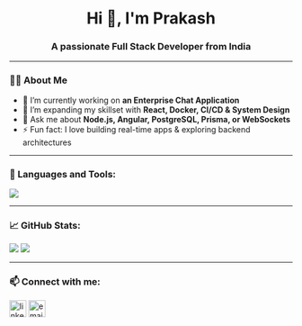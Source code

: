 <h1 align="center">Hi 👋, I'm Prakash</h1>
<h3 align="center">A passionate Full Stack Developer from India</h3>

---

### 👨‍💻 About Me
- 🔭 I’m currently working on **an Enterprise Chat Application**
- 🌱 I’m expanding my skillset with **React, Docker, CI/CD & System Design**
- 💬 Ask me about **Node.js, Angular, PostgreSQL, Prisma, or WebSockets**
- ⚡ Fun fact: I love building real-time apps & exploring backend architectures

---

### 🚀 Languages and Tools:
<p align="left">
  <img src="https://skillicons.dev/icons?i=ts,js,nodejs,express,postgres,react,angular,tailwind,prisma,docker,git,github,vscode" />
</p>

---

### 📈 GitHub Stats:
<p align="left">
  <img src="https://github-readme-stats.vercel.app/api?username=mrprakash-2001&show_icons=true&theme=radical" />
  <img src="https://github-readme-stats.vercel.app/api/top-langs/?username=mrprakash-2001&layout=compact&theme=radical" />
</p>

---

### 📫 Connect with me:
<p align="left">
  <a href="https://linkedin.com/in/your-linkedin" target="blank"><img align="center" src="https://cdn-icons-png.flaticon.com/512/174/174857.png" alt="linkedin" height="30" width="30" /></a>
  <a href="mailto:yourmail@example.com"><img align="center" src="https://cdn-icons-png.flaticon.com/512/732/732200.png" alt="email" height="30" width="30" /></a>
</p>
